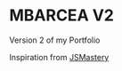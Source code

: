 # MBARCEA V2

Version 2 of my Portfolio

Inspiration from [JSMastery](https://www.youtube.com/watch?v=FTH6Dn3AyIQ)
